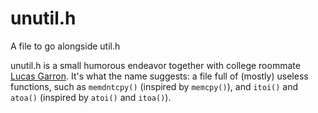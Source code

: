 unutil.h
========

A file to go alongside util.h

unutil.h is a small humorous endeavor together with college roommate [Lucas Garron](http://www.garron.net). It's what the name suggests: a file full of (mostly) useless functions, such as `memdntcpy()` (inspired by `memcpy()`), and `itoi()` and `atoa()` (inspired by `atoi()` and `itoa()`).
